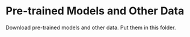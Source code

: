 # Pre-trained Models and Other Data

Download pre-trained models and other data. Put them in this folder.
